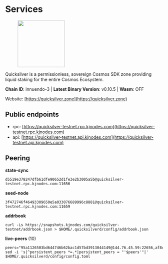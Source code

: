 # Services

<figure><img src="https://raw.githubusercontent.com/kj89/testnet_manuals/main/pingpub/logos/quicksilver.png" width="150" alt=""><figcaption></figcaption></figure>

Quicksilver is a permissionless, sovereign Cosmos SDK zone providing liquid staking for the entire Cosmos Ecosystem.

**Chain ID**: innuendo-3 | **Latest Binary Version**: v0.10.5 | **Wasm**: OFF

Website: [https://quicksilver.zone](https://quicksilver.zone)


## Public endpoints

* rpc: [https://quicksilver-testnet.rpc.kjnodes.com](https://quicksilver-testnet.rpc.kjnodes.com)
* api: [https://quicksilver-testnet.api.kjnodes.com](https://quicksilver-testnet.api.kjnodes.com)

## Peering

**state-sync**

```
d5519e378247dfb61dfe90652d1fe3e2b3005a5b@quicksilver-testnet.rpc.kjnodes.com:11656
```

**seed-node**

```
3f472746f46493309650e5a033076689996c8881@quicksilver-testnet.rpc.kjnodes.com:11659
```

**addrbook**
```
curl -Ls https://snapshots.kjnodes.com/quicksilver-testnet/addrbook.json > $HOME/.quicksilverd/config/addrbook.json
```

**live-peers** (10)
```
peers="95a1126503bd644746b62bac1d57bd3913044149@144.76.45.59:22656,af8cfa944802a9bd510fc3407950a15e8be86c31@213.239.217.52:30656,bda5bc971df076b70b4447b842e634948516c5cb@65.108.105.48:14656,8ff8a186fe9cbc70d0f34891fa051f87e561a48b@158.160.0.93:26656,125327a98d0e63adfb3f0be513947a96b24231fa@5.161.145.173:26656,7b21198feaf0882f09fcbb24060961f434d158a3@35.242.163.107:26656,e0f0703e9ce343c46e0ec01b19216715e817b358@65.109.85.170:28656,0a3ac40a7a4ce35978c4da97be2eb6974bc3c58b@185.252.233.217:46656,7d112277450f0a8ef1059e6b334c373a215726ea@23.88.0.170:15619,d5519e378247dfb61dfe90652d1fe3e2b3005a5b@65.109.68.190:11656"
sed -i 's|^persistent_peers *=.*|persistent_peers = "'$peers'"|' $HOME/.quicksilverd/config/config.toml
```

